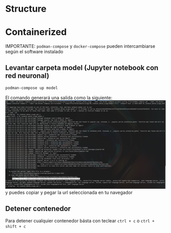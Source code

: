 # Structure

# Containerized 

IMPORTANTE: `podman-compose` y `docker-compose` pueden intercambiarse según el software instalado

## Levantar carpeta model (Jupyter notebook con red neuronal)
```bash
podman-compose up model
```
El comando generará una salida como la siguiente:
![podman-compose up model outut](./container-model.png "podman-compose up model output")
y puedes copiar y pegar la url seleccionada en tu navegador


## Detener contenedor
Para detener cualquier contenedor básta con teclear `ctrl + c` o `ctrl + shift + c` 
